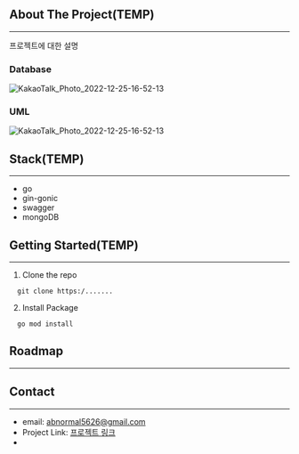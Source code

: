 
## About The Project(TEMP)
___
프로젝트에 대한 설명

### Database
![KakaoTalk_Photo_2022-12-25-16-52-13](https://user-images.githubusercontent.com/20445415/209460804-ec8e9781-81d8-4787-9816-d22df963d993.png)

### UML
![KakaoTalk_Photo_2022-12-25-16-52-13](https://user-images.githubusercontent.com/20445415/209460814-c017e089-2871-4e77-8738-edfc441140d1.png)


## Stack(TEMP)
___
- go
- gin-gonic
- swagger
- mongoDB
## Getting Started(TEMP)
___

1. Clone the repo
  ```
    git clone https:/.......
  ```
2. Install Package 
  ```
    go mod install
  ```


## Roadmap
___

## Contact
___

- email: [abnormal5626@gmail.com]()
- Project Link: [프로젝트 링크]()
- 
